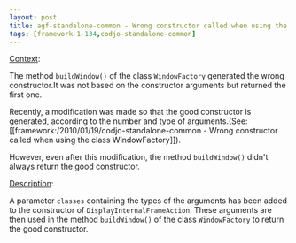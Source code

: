 ```yaml
---
layout: post
title: agf-standalone-common - Wrong constructor called when using the class WindowFactory
tags: [framework-1-134,codjo-standalone-common]
---
```

<u>Context</u>:

The method ```buildWindow()``` of the class ```WindowFactory``` generated the wrong constructor.It was not based on the constructor arguments but returned the first one.

Recently, a modification was made so that the good constructor is generated, according to the number and type of arguments.(See: [[framework:/2010/01/19/codjo-standalone-common - Wrong constructor called when using the class WindowFactory]]).

However, even after this modification, the method ```buildWindow()``` didn't always return the good constructor.

<u>Description</u>:

A parameter ```classes``` containing the types of the arguments has been added to the constructor of ```DisplayInternalFrameAction```. These arguments are then used in the method ```buildWindow()``` of the class ```WindowFactory``` to return the good constructor.